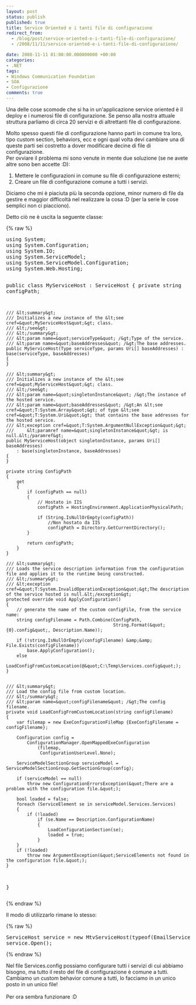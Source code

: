 ```yaml
---
layout: post
status: publish
published: true
title: Service Oriented e i tanti file di configurazione
redirect_from: 
  - /blog/post/service-oriented-e-i-tanti-file-di-configurazione/
  - /2008/11/11/service-oriented-e-i-tanti-file-di-configurazione/

date: 2008-11-11 01:00:00.000000000 +00:00
categories:
- .NET
tags:
- Windows Communication Foundation
- SOA
- Configurazione
comments: true
---
```

<p><span>Una delle cose scomode che si ha in un'applicazione service oriented &egrave; il deploy e i numerosi file di configurazione. Se penso alla nostra attuale struttura parliamo di circa 20 servizi e di altrettanti file di configurazione. </span></p>
<p>Molto spesso questi file di configurazione hanno parti in comune tra loro, tipo custom section, behaviors, ecc e ogni qual volta devi cambiare una di queste parti sei costretto a dover modificare decine di file di configurazione.<br />
Per ovviare il problema mi sono venute in mente due soluzione (se ne avete altre sono ben accette :D):</p>
<ol>
    <li>Mettere le configurazioni in comune su file di configurazione esterni;</li>
    <li>Creare un file di configurazione comune a tutti i servizi.</li>
</ol>
<p>Diciamo che mi &egrave; piaciuta pi&ugrave; la seconda opzione, minor numero di file da gestire e maggior difficolt&agrave; nel realizzare la cosa :D (per la serie le cose semplici non ci piacciono).</p>
<p>Detto ci&ograve; ne &egrave; uscita la seguente classe:</p>
{% raw %}<pre title="code" class="brush: csharp; ruler: true;">
using System; 
using System.Configuration; 
using System.IO; 
using System.ServiceModel; 
using System.ServiceModel.Configuration; 
using System.Web.Hosting; 

public class MyServiceHost : ServiceHost 
{ 
    private string configPath; 

    /// &lt;summary&gt; 
    /// Initializes a new instance of the &lt;see cref=&quot;MyServiceHost&quot;&gt; class. 
    /// &lt;/see&gt; 
    /// &lt;/summary&gt; 
    /// &lt;param name=&quot;serviceType&quot; /&gt;Type of the service. 
    /// &lt;param name=&quot;baseAddresses&quot; /&gt;The base addresses. 
    public MyServiceHost(Type serviceType, params Uri[] baseAddresses) : base(serviceType, baseAddresses) 
    { 
    } 

    /// &lt;summary&gt; 
    /// Initializes a new instance of the &lt;see cref=&quot;MyServiceHost&quot;&gt; class. 
    /// &lt;/see&gt; 
    /// &lt;param name=&quot;singletonInstance&quot; /&gt;The instance of the hosted service. 
    /// &lt;param name=&quot;baseAddresses&quot; /&gt;An &lt;see cref=&quot;T:System.Array&quot;&gt; of type &lt;see cref=&quot;T:System.Uri&quot;&gt; that contains the base addresses for the hosted service. 
    /// &lt;exception cref=&quot;T:System.ArgumentNullException&quot;&gt; 
    ///     &lt;paramref name=&quot;singletonInstance&quot;&gt; is null.&lt;/paramref&gt; 
    public MyServiceHost(object singletonInstance, params Uri[] baseAddresses) 
        : base(singletonInstance, baseAddresses) 
    { 
    } 

    private string ConfigPath 
    { 
        get 
        { 
            if (configPath == null) 
            { 
                // Hostato in IIS 
                configPath = HostingEnvironment.ApplicationPhysicalPath; 

                if (String.IsNullOrEmpty(configPath)) 
                    //Non hostato da IIS 
                    configPath = Directory.GetCurrentDirectory(); 
            } 

            return configPath; 
        } 
    } 

    /// &lt;summary&gt; 
    /// Loads the service description information from the configuration file and applies it to the runtime being constructed. 
    /// &lt;/summary&gt; 
    /// &lt;exception cref=&quot;T:System.InvalidOperationException&quot;&gt;The description of the service hosted is null.&lt;/exception&gt; 
    protected override void ApplyConfiguration() 
    { 
        // generate the name of the custom configFile, from the service name: 
        string configFilename = Path.Combine(ConfigPath, 
                                             String.Format(&quot;{0}.config&quot;, Description.Name)); 

        if (!string.IsNullOrEmpty(configFilename) &amp;&amp; File.Exists(configFilename)) 
            base.ApplyConfiguration(); 
        else 
            LoadConfigFromCustomLocation(@&quot;C:\Temp\Services.config&quot;); 
    } 


    /// &lt;summary&gt; 
    /// Load the config file from custom location. 
    /// &lt;/summary&gt; 
    /// &lt;param name=&quot;configFilename&quot; /&gt;The config filename. 
    private void LoadConfigFromCustomLocation(string configFilename) 
    { 
        var filemap = new ExeConfigurationFileMap {ExeConfigFilename = configFilename}; 

        Configuration config = 
            ConfigurationManager.OpenMappedExeConfiguration 
                (filemap, 
                 ConfigurationUserLevel.None); 

        ServiceModelSectionGroup serviceModel = ServiceModelSectionGroup.GetSectionGroup(config); 

        if (serviceModel == null) 
            throw new ConfigurationErrorsException(&quot;There are a problem with the configuration file.&quot;); 

        bool loaded = false; 
        foreach (ServiceElement se in serviceModel.Services.Services) 
        { 
            if (!loaded) 
                if (se.Name == Description.ConfigurationName) 
                { 
                    LoadConfigurationSection(se); 
                    loaded = true; 
                } 
        } 
        if (!loaded) 
            throw new ArgumentException(&quot;ServiceElements not found in the configuration file.&quot;); 
    } 
}</pre>{% endraw %}
<p><span id="PostView">Il modo di utilizzarlo rimane lo stesso:</span></p>
{% raw %}<pre title="code" class="brush: csharp">
ServiceHost service = new MtvServiceHost(typeof(EmailService)); 
service.Open();</pre>{% endraw %}
<p><span>Nel file Services.config possiamo configurare tutti i servizi di cui abbiamo bisogno, ma tutto il resto del file di configurazione &egrave; comune a tutti.<br />
Cambiamo un custom behavior comune a tutti, lo facciamo in un unico posto in un unico file!<br />
<br />
Per ora sembra funzionare :D</span></p>
<p>&nbsp;</p>
